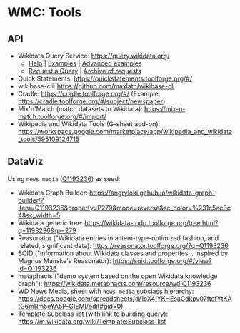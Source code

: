 # WMC: Tools

## API
* Wikidata Query Service: https://query.wikidata.org/
  * [Help](https://www.wikidata.org/wiki/Wikidata:SPARQL_query_service/Wikidata_Query_Help) | [Examples](https://www.wikidata.org/wiki/Wikidata:SPARQL_query_service/queries/examples) | [Advanced examples](https://www.wikidata.org/wiki/Wikidata:SPARQL_query_service/queries/examples/advanced)
  * [Request a Query](https://www.wikidata.org/wiki/Wikidata:Request_a_query) | [Archive of requests](https://www.wikidata.org/wiki/Wikidata:Request_a_query/Archive)
* Quick Statements: https://quickstatements.toolforge.org/#/
* wikibase-cli: https://github.com/maxlath/wikibase-cli
* Cradle: https://cradle.toolforge.org/#/ (Example: https://cradle.toolforge.org/#/subject/newspaper)
* Mix'n'Match (match datasets to Wikidata): https://mix-n-match.toolforge.org/#/import/
* Wikipedia and Wikidata Tools (G-sheet add-on): https://workspace.google.com/marketplace/app/wikipedia_and_wikidata_tools/595109124715

## DataViz
Using `news media` ([Q1193236](https://www.wikidata.org/wiki/Q1193236)) as seed:
* Wikidata Graph Builder: https://angryloki.github.io/wikidata-graph-builder/?item=Q1193236&property=P279&mode=reverse&sc_color=%231c5ec3c4&sc_width=5
* Wikidata generic tree: https://wikidata-todo.toolforge.org/tree.html?q=1193236&rp=279
* Reasonator ("Wikidata entries in a item-type-optimized fashion, and… related, significant data): https://reasonator.toolforge.org/?q=Q1193236
* SQID ("information about Wikidata classes and properties…  inspired by Magnus Manske's Reasonator): https://sqid.toolforge.org/#/view?id=Q1193236
* mataphacts ("demo system based on the open Wikidata knowledge graph"): https://wikidata.metaphacts.com/resource/wd:Q1193236
* WD News Media, sheet with `news media` subclass hierarchy: https://docs.google.com/spreadsheets/d/1oX4IYKHEsaCdkpv07ftcfYtKAtG6mRm5eYA5P-GIEMI/edit#gid=0)
* Template:Subclass list (with link to building query): https://m.wikidata.org/wiki/Template:Subclass_list
